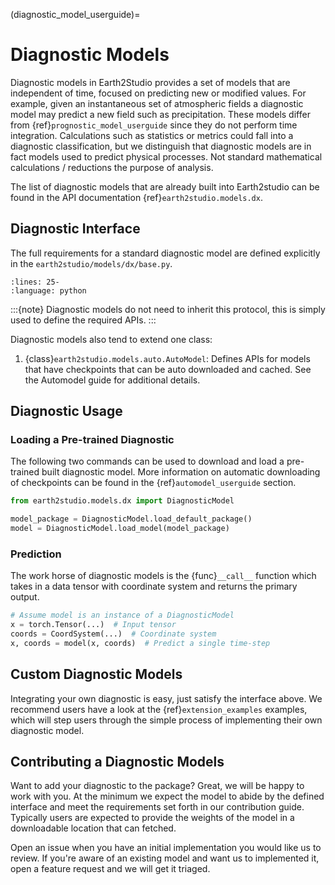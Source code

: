 (diagnostic_model_userguide)=

# Diagnostic Models

Diagnostic models in Earth2Studio provides a set of models that are independent of time,
focused on predicting new or modified values.
For example, given an instantaneous set of atmospheric fields a diagnostic model may
predict a new field such as precipitation.
These models differ from {ref}`prognostic_model_userguide` since they do not perform
time integration.
Calculations such as statistics or metrics could fall into a diagnostic classification,
but we distinguish that diagnostic models are in fact models used to predict
physical processes.
Not standard mathematical calculations / reductions the purpose of analysis.

The list of diagnostic models that are already built into Earth2studio can be found in
the API documentation {ref}`earth2studio.models.dx`.

## Diagnostic Interface

The full requirements for a standard diagnostic model are defined explicitly in the
`earth2studio/models/dx/base.py`.

```{literalinclude} ../../../earth2studio/models/dx/base.py
:lines: 25-
:language: python
```

:::{note}
Diagnostic models do not need to inherit this protocol, this is simply used to define
the required APIs.
:::

Diagnostic models also tend to extend one class:

1. {class}`earth2studio.models.auto.AutoModel`: Defines APIs for models that have
checkpoints that can be auto downloaded and cached. See the Automodel guide for
additional details.

## Diagnostic Usage

### Loading a Pre-trained Diagnostic

The following two commands can be used to download and load a pre-trained built
diagnostic model.
More information on automatic downloading of checkpoints can be found in the
{ref}`automodel_userguide` section.

```python
from earth2studio.models.dx import DiagnosticModel

model_package = DiagnosticModel.load_default_package()
model = DiagnosticModel.load_model(model_package)
```

### Prediction

The work horse of diagnostic models is the {func}`__call__` function which takes in
a data tensor with coordinate system and returns the primary output.

```python
# Assume model is an instance of a DiagnosticModel
x = torch.Tensor(...)  # Input tensor
coords = CoordSystem(...)  # Coordinate system
x, coords = model(x, coords)  # Predict a single time-step
```

## Custom Diagnostic Models

Integrating your own diagnostic is easy, just satisfy the interface above.
We recommend users have a look at the {ref}`extension_examples` examples, which will
step users through the simple process of implementing their own diagnostic model.

## Contributing a Diagnostic Models

Want to add your diagnostic to the package? Great, we will be happy to work with you.
At the minimum we expect the model to abide by the defined interface and meet
the requirements set forth in our contribution guide. Typically users are expected
to provide the weights of the model in a downloadable location that can fetched.

Open an issue when you have an initial implementation you would like us to review. If
you're aware of an existing model and want us to implemented it, open a feature request
and we will get it triaged.
